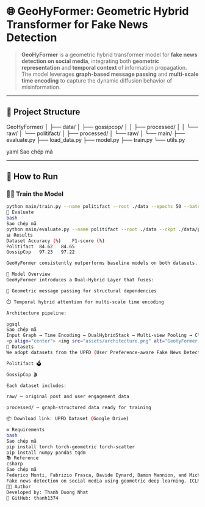 # 🌐 GeoHyFormer: Geometric Hybrid Transformer for Fake News Detection

> **GeoHyFormer** is a geometric hybrid transformer model for **fake news detection on social media**, integrating both **geometric representation** and **temporal context** of information propagation.  
> The model leverages **graph-based message passing** and **multi-scale time encoding** to capture the dynamic diffusion behavior of misinformation.

---

## 🧩 Project Structure

GeoHyFormer/
│
├── data/
│ ├── gossipcop/
│ │ ├── processed/
│ │ └── raw/
│ └── politifact/
│ ├── processed/
│ └── raw/
│
└── main/
├── evaluate.py
├── load_data.py
├── model.py
├── train.py
└── utils.py

yaml
Sao chép mã

---

## 🚀 How to Run

### 🏋️‍♂️ Train the Model

```bash
python main/train.py --name politifact --root ./data --epochs 50 --batch_size 8
🧪 Evaluate
bash
Sao chép mã
python main/evaluate.py --name politifact --root ./data --ckpt ./data/politifact/processed/patgt_best.pt
📊 Results
Dataset	Accuracy (%)	F1-score (%)
Politifact	84.62	84.65
GossipCop	97.23	97.22

GeoHyFormer consistently outperforms baseline models on both datasets.

🧠 Model Overview
GeoHyFormer introduces a Dual-Hybrid Layer that fuses:

🧩 Geometric message passing for structural dependencies

⏱️ Temporal hybrid attention for multi-scale time encoding

Architecture pipeline:

pgsql
Sao chép mã
Input Graph → Time Encoding → DualHybridStack → Multi-view Pooling → Classification
<p align="center"> <img src="assets/architecture.png" alt="GeoHyFormer Architecture" width="600"> </p>
📁 Datasets
We adopt datasets from the UPFD (User Preference-aware Fake News Detection) benchmark:

Politifact 🗳️

GossipCop 🎬

Each dataset includes:

raw/ — original post and user engagement data

processed/ — graph-structured data ready for training

📦 Download link: UPFD Dataset (Google Drive)

⚙️ Requirements
bash
Sao chép mã
pip install torch torch-geometric torch-scatter
pip install numpy pandas tqdm
📚 Reference
csharp
Sao chép mã
Federico Monti, Fabrizio Frasca, Davide Eynard, Damon Mannion, and Michael M. Bronstein.  
Fake news detection on social media using geometric deep learning. ICLR Workshop (2019).
👨‍💻 Author
Developed by: Thanh Duong Nhat
🔗 GitHub: thanh1374

